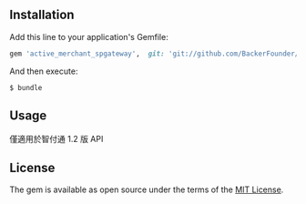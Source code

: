 ## Installation

Add this line to your application's Gemfile:

```ruby
gem 'active_merchant_spgateway',  git: 'git://github.com/BackerFounder/active_merchant_spgateway'
```

And then execute:

    $ bundle

## Usage

僅適用於智付通 1.2 版 API

## License

The gem is available as open source under the terms of the [MIT License](http://opensource.org/licenses/MIT).
